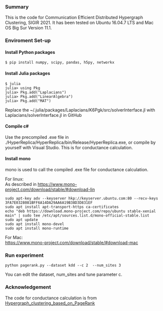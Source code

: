 ### Summary

This is the code for Communication Efficient Distributed Hypergraph Clustering, SIGIR 2021.
It has been tested on Ubuntu 16.04.7 LTS and Mac OS Big Sur Version 11.1.


### Enviroment Set-up
#### Install Python packages
```
$ pip install numpy, scipy, pandas, h5py, networkx
```
#### Install Julia packages
```
$ julia
julia> using Pkg
julia> Pkg.add("Laplacians")
julia> Pkg.add("LinearAlgebra")
julia> Pkg.add("MAT")
```
Replace the ~/.julia/packages/Laplacians/K6Pgk/src/solverInterface.jl with Laplacians/solverInterface.jl in GitHub  


#### Compile c\#
Use the precompiled .exe file in ./HyperReplica/HyperReplica/bin/Release/HyperReplica.exe, or compile by yourself with Visual Studio. This is for conductance calculation. 

#### Install mono 
mono is used to call the compiled .exe file for conductance calculation.   
  
For linux:  
As described in https://www.mono-project.com/download/stable/#download-lin  
```
sudo apt-key adv --keyserver hkp://keyserver.ubuntu.com:80 --recv-keys 3FA7E0328081BFF6A14DA29AA6A19B38D3D831EF
sudo apt install apt-transport-https ca-certificates
echo "deb https://download.mono-project.com/repo/ubuntu stable-xenial main" | sudo tee /etc/apt/sources.list.d/mono-official-stable.list
sudo apt update
sudo apt install mono-devel
sudo apt install mono-runtime
```

For Mac:    
https://www.mono-project.com/download/stable/#download-mac  

### Run experiment
```
python pagerank.py --dataset kdd --c 2  --num_sites 3
```
You can edit the dataset, num_sites and tune parameter c.  

### Acknowledgement
The code for conductance calculation is from [Hypergraph_clustering_based_on_PageRank](https://github.com/atsushi-miyauchi/Hypergraph_clustering_based_on_PageRank)
